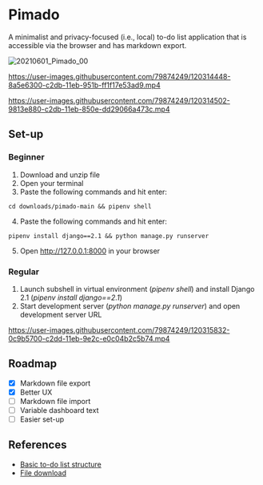 # Pimado

A minimalist and privacy-focused (i.e., local) to-do list application that is accessible via the browser and has markdown export.

![20210601_Pimado_00](https://user-images.githubusercontent.com/79874249/120317037-6ea88c00-c2de-11eb-9a03-4f6173dd02b8.jpg)

https://user-images.githubusercontent.com/79874249/120314448-8a5e6300-c2db-11eb-951b-ff1f17e53ad9.mp4

https://user-images.githubusercontent.com/79874249/120314502-9813e880-c2db-11eb-850e-dd29066a473c.mp4

## Set-up

### Beginner

1. Download and unzip file  
2. Open your terminal
4. Paste the following commands and hit enter:
```
cd downloads/pimado-main && pipenv shell
```
4. Paste the following commands and hit enter:
```
pipenv install django==2.1 && python manage.py runserver
```
5. Open http://127.0.0.1:8000 in your browser

### Regular

1. Launch subshell in virtual environment (*pipenv shell*) and install Django 2.1 (*pipenv install django==2.1*)
2. Start development server (*python manage.py runserver*) and open development server URL

https://user-images.githubusercontent.com/79874249/120315832-0c9b5700-c2dd-11eb-9e2c-e0c04b2c5b74.mp4

## Roadmap

- [x] Markdown file export
- [x] Better UX
- [ ] Markdown file import
- [ ] Variable dashboard text
- [ ] Easier set-up

## References

- [Basic to-do list structure](https://youtu.be/ovql0Ui3n_I)
- [File download](https://linuxhint.com/download-the-file-in-django/)
